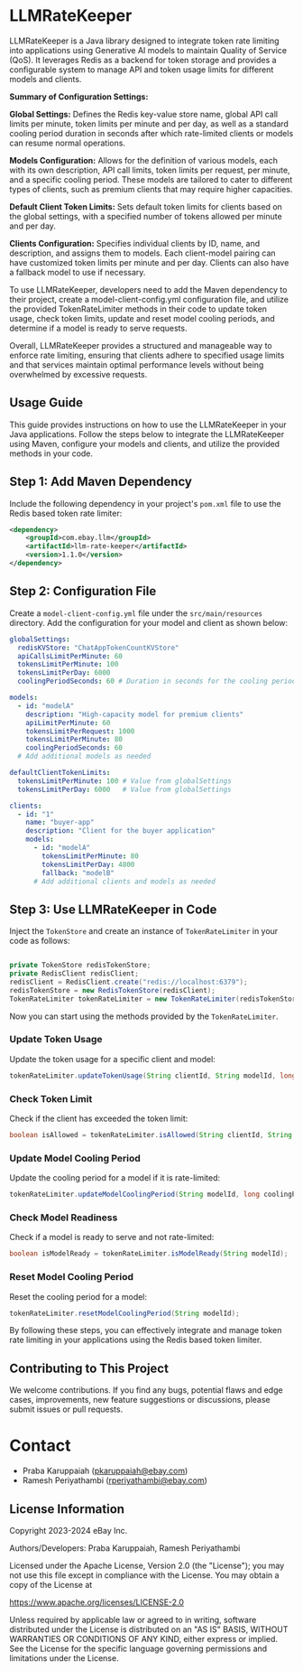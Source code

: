 # LLMRateKeeper

LLMRateKeeper is a Java library designed to integrate token rate limiting into applications using
Generative AI models to maintain Quality of Service (QoS). It leverages Redis as a backend for token
storage and provides a configurable system to manage API and token usage limits for different models
and clients.

**Summary of Configuration Settings:**

**Global Settings:** Defines the Redis key-value store name, global API call limits per minute,
token limits per minute and per day, as well as a standard cooling period duration in seconds after
which rate-limited clients or models can resume normal operations.

**Models Configuration:** Allows for the definition of various models, each with its own
description, API call limits, token limits per request, per minute, and a specific cooling period.
These models are tailored to cater to different types of clients, such as premium clients that may
require higher capacities.

**Default Client Token Limits:** Sets default token limits for clients based on the global settings,
with a specified number of tokens allowed per minute and per day.

**Clients Configuration:** Specifies individual clients by ID, name, and description, and assigns
them to models. Each client-model pairing can have customized token limits per minute and per day.
Clients can also have a fallback model to use if necessary.

To use LLMRateKeeper, developers need to add the Maven dependency to their project, create a
model-client-config.yml configuration file, and utilize the provided TokenRateLimiter methods in
their code to update token usage, check token limits, update and reset model cooling periods, and
determine if a model is ready to serve requests.

Overall, LLMRateKeeper provides a structured and manageable way to enforce rate limiting, ensuring
that clients adhere to specified usage limits and that services maintain optimal performance levels
without being overwhelmed by excessive requests.

## Usage Guide

This guide provides instructions on how to use the LLMRateKeeper in your Java applications. Follow
the steps below to integrate the LLMRateKeeper using Maven, configure your models and clients, and
utilize the provided methods in your code.

## Step 1: Add Maven Dependency

Include the following dependency in your project's `pom.xml` file to use the Redis based token rate
limiter:

```xml
<dependency>
    <groupId>com.ebay.llm</groupId>
    <artifactId>llm-rate-keeper</artifactId>
    <version>1.1.0</version>
</dependency>
```

## Step 2: Configuration File

Create a `model-client-config.yml` file under the `src/main/resources` directory. Add the
configuration for your model and client as shown below:

```yaml
globalSettings:
  redisKVStore: "ChatAppTokenCountKVStore"
  apiCallsLimitPerMinute: 60
  tokensLimitPerMinute: 100
  tokensLimitPerDay: 6000
  coolingPeriodSeconds: 60 # Duration in seconds for the cooling period

models:
  - id: "modelA"
    description: "High-capacity model for premium clients"
    apiLimitPerMinute: 60
    tokensLimitPerRequest: 1000
    tokensLimitPerMinute: 80
    coolingPeriodSeconds: 60
  # Add additional models as needed

defaultClientTokenLimits:
  tokensLimitPerMinute: 100 # Value from globalSettings
  tokensLimitPerDay: 6000   # Value from globalSettings

clients:
  - id: "1"
    name: "buyer-app"
    description: "Client for the buyer application"
    models:
      - id: "modelA"
        tokensLimitPerMinute: 80
        tokensLimitPerDay: 4800
        fallback: "modelB"
      # Add additional clients and models as needed
```

## Step 3: Use LLMRateKeeper in Code

Inject the `TokenStore` and create an instance of `TokenRateLimiter` in your code as follows:

```java

private TokenStore redisTokenStore;
private RedisClient redisClient;
redisClient = RedisClient.create("redis://localhost:6379");
redisTokenStore = new RedisTokenStore(redisClient);
TokenRateLimiter tokenRateLimiter = new TokenRateLimiter(redisTokenStore);
```

Now you can start using the methods provided by the `TokenRateLimiter`.

### Update Token Usage

Update the token usage for a specific client and model:

```java
tokenRateLimiter.updateTokenUsage(String clientId, String modelId, long tokensUsed);
```

### Check Token Limit

Check if the client has exceeded the token limit:

```java
boolean isAllowed = tokenRateLimiter.isAllowed(String clientId, String modelId, long tokensRequested);
```

### Update Model Cooling Period

Update the cooling period for a model if it is rate-limited:

```java
tokenRateLimiter.updateModelCoolingPeriod(String modelId, long coolingPeriodSeconds);
```

### Check Model Readiness

Check if a model is ready to serve and not rate-limited:

```java
boolean isModelReady = tokenRateLimiter.isModelReady(String modelId);
```

### Reset Model Cooling Period

Reset the cooling period for a model:

```java
tokenRateLimiter.resetModelCoolingPeriod(String modelId);
```

By following these steps, you can effectively integrate and manage token rate limiting in your
applications using the Redis based token limiter.

## Contributing to This Project

We welcome contributions. If you find any bugs, potential flaws and edge cases, improvements, new
feature suggestions or discussions, please submit issues or pull requests.

# Contact

- Praba Karuppaiah (pkaruppaiah@ebay.com)
- Ramesh Periyathambi (rperiyathambi@ebay.com)

## License Information

Copyright 2023-2024 eBay Inc.

Authors/Developers: Praba Karuppaiah, Ramesh Periyathambi

Licensed under the Apache License, Version 2.0 (the "License"); you may not use this file except in
compliance with the License. You may obtain a copy of the License at

https://www.apache.org/licenses/LICENSE-2.0

Unless required by applicable law or agreed to in writing, software distributed under the License is
distributed on an "AS IS" BASIS, WITHOUT WARRANTIES OR CONDITIONS OF ANY KIND, either express or
implied. See the License for the specific language governing permissions and limitations under the
License.
